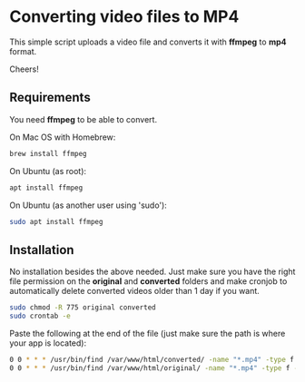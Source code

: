# Converting video files to MP4

This simple script uploads a video file and converts it with **ffmpeg** to **mp4** format.

Cheers!


## Requirements


You need **ffmpeg** to be able to convert.

On Mac OS with Homebrew:

```bash
brew install ffmpeg
```

On Ubuntu (as root):

```bash
apt install ffmpeg
```
On Ubuntu (as another user using 'sudo'):

```bash
sudo apt install ffmpeg
```


## Installation

No installation besides the above needed. Just make sure you have the right file permission on the **original** and **converted** folders and make cronjob to automatically delete converted videos older than 1 day if you want.

```bash
sudo chmod -R 775 original converted
sudo crontab -e
```

Paste the following at the end of the file (just make sure the path is where your app is located):
```bash
0 0 * * * /usr/bin/find /var/www/html/converted/ -name "*.mp4" -type f -mtime +1 -exec rm -f {} \;
0 0 * * * /usr/bin/find /var/www/html/original/ -name "*.mp4" -type f -mtime +1 -exec rm -f {} \;
```
